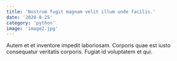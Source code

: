 ```yaml
---
title: 'Nostrum fugit magnam velit illum unde facilis.'
date: '2020-8-25'
category: 'python'
image: 'image2.jpg'
---
```


Autem et et inventore impedit laboriosam. Corporis quae est iusto consequatur veritatis corporis. Fugiat id voluptatem et qui.
